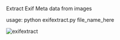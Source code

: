 Extract Exif Meta data from images

usage: python exifextract.py file_name_here

![exifextract](https://github.com/user-attachments/assets/d0df2a93-3879-43b0-9426-b0e93acd94ed)
